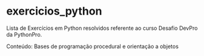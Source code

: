 # exercicios_python
Lista de Exercícios em Python resolvidos referente ao curso Desafio DevPro da PythonPro.

Conteúdo: Bases de programação procedural e orientação a objetos
